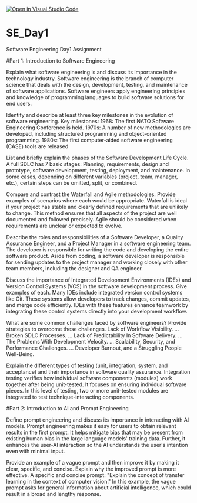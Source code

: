 [![Open in Visual Studio Code](https://classroom.github.com/assets/open-in-vscode-2e0aaae1b6195c2367325f4f02e2d04e9abb55f0b24a779b69b11b9e10269abc.svg)](https://classroom.github.com/online_ide?assignment_repo_id=15569873&assignment_repo_type=AssignmentRepo)
# SE_Day1
Software Engineering Day1 Assignment

#Part 1: Introduction to Software Engineering

Explain what software engineering is and discuss its importance in the technology industry.
Software engineering is the branch of computer science that deals with the design, development, testing, and maintenance of software applications. Software engineers apply engineering principles and knowledge of programming languages to build software solutions for end users.

Identify and describe at least three key milestones in the evolution of software engineering.
Key milestones: 1968: The first NATO Software Engineering Conference is held. 1970s: A number of new methodologies are developed, including structured programming and object-oriented programming. 1980s: The first computer-aided software engineering (CASE) tools are released

List and briefly explain the phases of the Software Development Life Cycle.
A full SDLC has 7 basic stages: Planning, requirements, design and prototype, software development, testing, deployment, and maintenance. In some cases, depending on different variables (project, team, manager, etc.), certain steps can be omitted, split, or combined.

Compare and contrast the Waterfall and Agile methodologies. Provide examples of scenarios where each would be appropriate.
Waterfall is ideal if your project has stable and clearly defined requirements that are unlikely to change. This method ensures that all aspects of the project are well documented and followed precisely. Agile should be considered when requirements are unclear or expected to evolve.

Describe the roles and responsibilities of a Software Developer, a Quality Assurance Engineer, and a Project Manager in a software engineering team.
The developer is responsible for writing the code and developing the entire software product. Aside from coding, a software developer is responsible for sending updates to the project manager and working closely with other team members, including the designer and QA engineer.

Discuss the importance of Integrated Development Environments (IDEs) and Version Control Systems (VCS) in the software development process. Give examples of each.
Many IDEs include integrated version control systems like Git. These systems allow developers to track changes, commit updates, and merge code efficiently. IDEs with these features enhance teamwork by integrating these control systems directly into your development workflow.

What are some common challenges faced by software engineers? Provide strategies to overcome these challenges.
    Lack of Workflow Visibility. ...
    Broken SDLC Processes. ...
    Lack of Predictability In Software Delivery. ...
    The Problems With Development Velocity. ...
    Scalability, Security, and Performance Challenges. ...
    Developer Burnout, and a Struggling People Well-Being.

Explain the different types of testing (unit, integration, system, and acceptance) and their importance in software quality assurance.
Integration testing verifies how individual software components (modules) work together after being unit-tested. It focuses on ensuring individual software pieces. In this level of testing, two or more unit-tested modules are integrated to test technique-interacting components.

#Part 2: Introduction to AI and Prompt Engineering


Define prompt engineering and discuss its importance in interacting with AI models.
Prompt engineering makes it easy for users to obtain relevant results in the first prompt. It helps mitigate bias that may be present from existing human bias in the large language models' training data. Further, it enhances the user-AI interaction so the AI understands the user's intention even with minimal input.

Provide an example of a vague prompt and then improve it by making it clear, specific, and concise. Explain why the improved prompt is more effective.
A specific and concise prompt: "Explain the concept of transfer learning in the context of computer vision." In this example, the vague prompt asks for general information about artificial intelligence, which could result in a broad and lengthy response.
